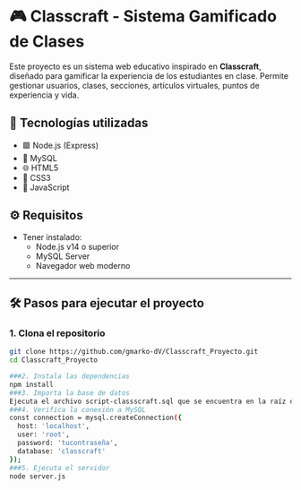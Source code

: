 # 🎮 Classcraft - Sistema Gamificado de Clases

Este proyecto es un sistema web educativo inspirado en **Classcraft**, diseñado para gamificar la experiencia de los estudiantes en clase. Permite gestionar usuarios, clases, secciones, artículos virtuales, puntos de experiencia y vida.

## 🚀 Tecnologías utilizadas

- 🟩 Node.js (Express)
- 🐬 MySQL
- 🌐 HTML5
- 🎨 CSS3 
- 🧠 JavaScript

## ⚙️ Requisitos

- Tener instalado:
  - Node.js v14 o superior
  - MySQL Server
  - Navegador web moderno

---

## 🛠️ Pasos para ejecutar el proyecto

### 1. Clona el repositorio

```bash
git clone https://github.com/gmarko-dV/Classcraft_Proyecto.git
cd Classcraft_Proyecto

###2. Instala las dependencias
npm install
###3. Importa la base de datos
Ejecuta el archivo script-classscraft.sql que se encuentra en la raíz del proyecto:
###4. Verifica la conexión a MySQL
const connection = mysql.createConnection({
  host: 'localhost',
  user: 'root',
  password: 'tucontraseña',
  database: 'classcraft'
});
###5. Ejecuta el servidor
node server.js
